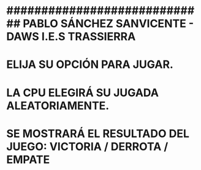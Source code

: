 # ############################# PABLO SÁNCHEZ SANVICENTE - DAWS I.E.S TRASSIERRA ############################# 

# ELIJA SU OPCIÓN PARA JUGAR.

# LA CPU ELEGIRÁ SU JUGADA ALEATORIAMENTE.

# SE MOSTRARÁ EL RESULTADO DEL JUEGO: VICTORIA / DERROTA / EMPATE



